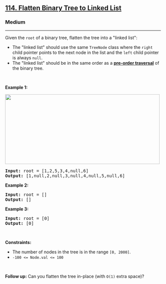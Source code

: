 <h2><a href="https://leetcode.com/problems/flatten-binary-tree-to-linked-list/">114. Flatten Binary Tree to Linked List</a></h2><h3>Medium</h3><hr><div style="user-select: auto;"><p style="user-select: auto;">Given the <code style="user-select: auto;">root</code> of a binary tree, flatten the tree into a "linked list":</p>

<ul style="user-select: auto;">
	<li style="user-select: auto;">The "linked list" should use the same <code style="user-select: auto;">TreeNode</code> class where the <code style="user-select: auto;">right</code> child pointer points to the next node in the list and the <code style="user-select: auto;">left</code> child pointer is always <code style="user-select: auto;">null</code>.</li>
	<li style="user-select: auto;">The "linked list" should be in the same order as a <a href="https://en.wikipedia.org/wiki/Tree_traversal#Pre-order,_NLR" target="_blank" style="user-select: auto;"><strong style="user-select: auto;">pre-order</strong><strong style="user-select: auto;"> traversal</strong></a> of the binary tree.</li>
</ul>

<p style="user-select: auto;">&nbsp;</p>
<p style="user-select: auto;"><strong style="user-select: auto;">Example 1:</strong></p>
<img alt="" src="https://assets.leetcode.com/uploads/2021/01/14/flaten.jpg" style="width: 500px; height: 226px; user-select: auto;">
<pre style="user-select: auto;"><strong style="user-select: auto;">Input:</strong> root = [1,2,5,3,4,null,6]
<strong style="user-select: auto;">Output:</strong> [1,null,2,null,3,null,4,null,5,null,6]
</pre>

<p style="user-select: auto;"><strong style="user-select: auto;">Example 2:</strong></p>

<pre style="user-select: auto;"><strong style="user-select: auto;">Input:</strong> root = []
<strong style="user-select: auto;">Output:</strong> []
</pre>

<p style="user-select: auto;"><strong style="user-select: auto;">Example 3:</strong></p>

<pre style="user-select: auto;"><strong style="user-select: auto;">Input:</strong> root = [0]
<strong style="user-select: auto;">Output:</strong> [0]
</pre>

<p style="user-select: auto;">&nbsp;</p>
<p style="user-select: auto;"><strong style="user-select: auto;">Constraints:</strong></p>

<ul style="user-select: auto;">
	<li style="user-select: auto;">The number of nodes in the tree is in the range <code style="user-select: auto;">[0, 2000]</code>.</li>
	<li style="user-select: auto;"><code style="user-select: auto;">-100 &lt;= Node.val &lt;= 100</code></li>
</ul>

<p style="user-select: auto;">&nbsp;</p>
<strong style="user-select: auto;">Follow up:</strong> Can you flatten the tree in-place (with <code style="user-select: auto;">O(1)</code> extra space)?</div>